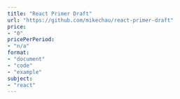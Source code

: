 ```yaml
---
title: "React Primer Draft"
url: "https://github.com/mikechau/react-primer-draft"
price: 
- "0"
pricePerPeriod: 
- "n/a"
format: 
- "document"
- "code"
- "example"
subject: 
- "react"
---
```

